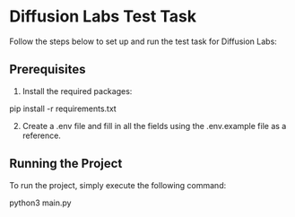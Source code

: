 # Diffusion Labs Test Task

Follow the steps below to set up and run the test task for Diffusion Labs:

## Prerequisites

1. Install the required packages:

pip install -r requirements.txt

2. Create a .env file and fill in all the fields using the .env.example file as a reference.

## Running the Project

To run the project, simply execute the following command:

python3 main.py
